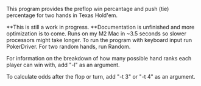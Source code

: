 This program provides the preflop win percantage and push (tie) percentage for two hands in Texas Hold'em.

**This is still a work in progress. 
**Documentation is unfinished and more optimization is to come.
Runs on my M2 Mac in ~3.5 seconds so slower processors might take longer. 
To run the program with keyboard input run PokerDriver.
For two random hands, run Random.

For information on the breakdown of how many possible hand ranks each player can win with, add "-l" as an argument.

To calculate odds after the flop or turn, add "-t 3" or "-t 4" as an argument.
